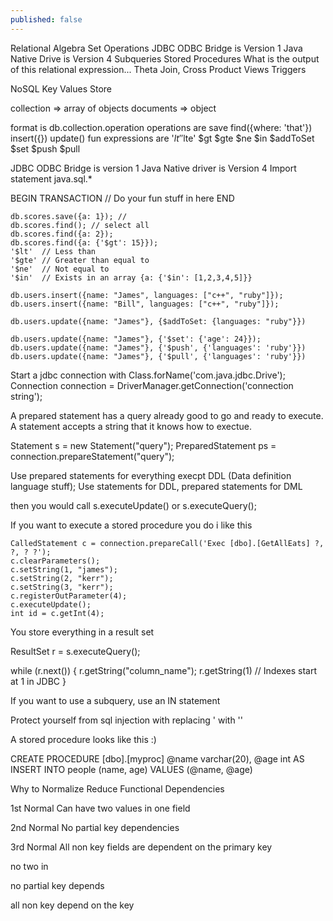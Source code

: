 ```yaml
---
published: false
---
```


Relational Algebra
Set Operations
JDBC ODBC Bridge is Version 1
Java Native Drive is Version 4
Subqueries
Stored Procedures
What is the output of this relational expression...
Theta Join, Cross Product
Views
Triggers

NoSQL
Key Values Store

collection => array of objects
documents => object

format is db.collection.operation
operations are 
save
find({where: 'that'})
insert({})
update()
fun expressions are 
'$lt'
'$lte'
$gt
$gte
$ne
$in
$addToSet
$set
$push
$pull

JDBC ODBC Bridge is version 1
Java Native driver is Version 4
Import statement java.sql.*

BEGIN TRANSACTION
  // Do your fun stuff in here
END

```
db.scores.save({a: 1}); // 
db.scores.find(); // select all
db.scores.find({a: 2}); 
db.scores.find({a: {'$gt': 15}});
'$lt'  // Less than
'$gte' // Greater than equal to
'$ne'  // Not equal to
'$in'  // Exists in an array {a: {'$in': [1,2,3,4,5]}}

db.users.insert({name: "James", languages: ["c++", "ruby"]});
db.users.insert({name: "Bill", languages: ["c++", "ruby"]});

db.users.update({name: "James"}, {$addToSet: {languages: "ruby"}})

db.users.update({name: "James"}, {'$set': {'age': 24}});
db.users.update({name: "James"}, {'$push', {'languages': 'ruby'}})
db.users.update({name: "James"}, {'$pull', {'languages': 'ruby'}})
```

Start a jdbc connection with Class.forName('com.java.jdbc.Drive');
Connection connection = DriverManager.getConnection('connection string');

A prepared statement has a query already good to go and ready to execute.
A statement accepts a string that it knows how to exectue.

Statement s = new Statement("query");
PreparedStatement ps = connection.prepareStatement("query");

Use prepared statements for everything execpt DDL (Data definition language stuff);
Use statements for DDL, prepared statements for DML

then you would call s.executeUpdate()
or s.executeQuery();

If you want to execute a stored procedure you do i like this

```
CalledStatement c = connection.prepareCall('Exec [dbo].[GetAllEats] ?, ?, ? ?');
c.clearParameters();
c.setString(1, "james");
c.setString(2, "kerr");
c.setString(3, "kerr");
c.registerOutParameter(4);
c.executeUpdate();
int id = c.getInt(4);
```

You store everything in a result set

ResultSet r = s.executeQuery();

while (r.next()) {
  r.getString("column_name");
  r.getString(1) // Indexes start at 1 in JDBC
}

If you want to use a subquery, use an IN statement


Protect yourself from sql injection with replacing ' with ''

A stored procedure looks like this :)

CREATE PROCEDURE [dbo].[myproc] 
@name varchar(20),
@age int
AS
INSERT INTO people (name, age)
VALUES (@name, @age) 



Why to Normalize
Reduce Functional Dependencies

1st Normal
Can have two values in one field

2nd Normal
No partial key dependencies

3rd Normal
All non key fields are dependent on the primary key




no two in 

no partial key depends

all non key depend on the key